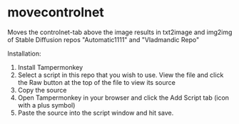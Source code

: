 # movecontrolnet
Moves the controlnet-tab above the image results in txt2image and img2img of Stable Diffusion repos "Automatic1111" and "Vladmandic Repo"

Installation:
1. Install Tampermonkey
2. Select a script in this repo that you wish to use. View the file and click the Raw button at the top of the file to view its source
3. Copy the source
4. Open Tampermonkey in your browser and click the Add Script tab (icon with a plus symbol)
5. Paste the source into the script window and hit save.
  
